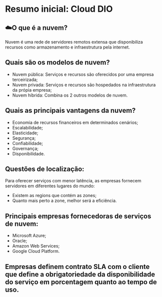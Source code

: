 # Resumo inicial: Cloud DIO
## ☁️O que é a nuvem?
Nuvem é uma rede de servidores remotos extensa que disponibiliza recursos como armazenamento e infraestrutura pela internet.
## Quais são os modelos de nuvem?
- Nuvem pública: Serviços e recursos são oferecidos por uma empresa terceirizada;
- Nuvem privada: Serviços e recursos são hospedados na infraestrutura da própia empresa;
- Nuvem híbrida: Combina os 2 outros modelos de nuvem.
## Quais as principais vantagens da nuvem?
- Economia de recursos financeiros em determinados cenários;
- Escalabilidade;
- Elasticidade;
- Segurança;
- Confiabilidade;
- Governança;
- Disponibilidade.
## Questões de localização:
Para oferecer serviços com menor latência, as empresas fornecem servidores em diferentes lugares do mundo:
- Existem as regions que contém as zones;
- Quanto mais perto a zone, melhor será a eficiência.
## Principais empresas fornecedoras de serviços de nuvem:
- Microsoft Azure;
- Oracle;
- Amazon Web Services;
- Google Cloud Platform.
## Empresas definem contrato SLA com o cliente que define a obrigatoriedade da disponibilidade do serviço em porcentagem quanto ao tempo de uso.
